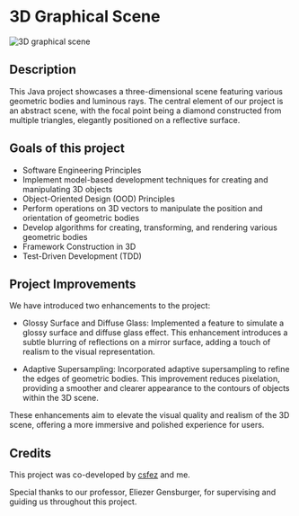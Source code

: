 # 3D Graphical Scene
![3D graphical scene](https://github.com/Nelly-Lea/Exercice1MavoSEJava/assets/73136068/9f370c3e-2d09-48a5-a899-3b372e96d093)

## Description
This Java project showcases a three-dimensional scene featuring various geometric bodies and luminous rays. The central element of our project is an abstract scene, with the focal point being a diamond constructed from multiple triangles, elegantly positioned on a reflective surface.

## Goals of this project 
- Software Engineering Principles
- Implement model-based development techniques for creating and manipulating 3D objects
- Object-Oriented Design (OOD) Principles
- Perform operations on 3D vectors to manipulate the position and orientation of geometric bodies
- Develop algorithms for creating, transforming, and rendering various geometric bodies
- Framework Construction in 3D
- Test-Driven Development (TDD)

## Project Improvements
We have introduced two enhancements to the project:

- Glossy Surface and Diffuse Glass:
  Implemented a feature to simulate a glossy surface and diffuse glass effect. This enhancement introduces a subtle blurring of reflections on a mirror surface, adding a touch of realism to the visual representation.

- Adaptive Supersampling:
  Incorporated adaptive supersampling to refine the edges of geometric bodies. This improvement reduces pixelation, providing a smoother and clearer appearance to the contours of objects within the 3D scene.

These enhancements aim to elevate the visual quality and realism of the 3D scene, offering a more immersive and polished experience for users.

## Credits
This project was co-developed by [csfez](https://github.com/csfez/) and me.

Special thanks to our professor, Eliezer Gensburger, for supervising and guiding us throughout this project.
